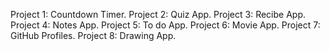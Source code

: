 Project 1: Countdown Timer.
Project 2: Quiz App.
Project 3: Recibe App.
Project 4: Notes App.
Project 5: To do App.
Project 6: Movie App.
Project 7: GitHub Profiles.
Project 8: Drawing App.
